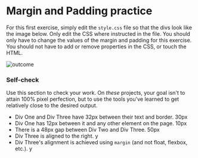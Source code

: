 # Margin and Padding practice

For this first exercise, simply edit the `style.css` file so that the divs look like the image below. Only edit the CSS where instructed in the file.  You should only have to change the values of the margin and padding for this exercise. You should not have to add or remove properties in the CSS, or touch the HTML.

![outcome](./desired-outcome.png)

### Self-check 
Use this section to check your work. On _these_ projects, your goal isn't to attain 100% pixel perfection, but to use the tools you've learned to get relatively close to the desired output.

- Div One and Div Three have 32px between their text and border. 30px
- Div One has 12px between it and any other element on the page. 10px
- There is a 48px gap between Div Two and Div Three. 50px
- Div Three is aligned to the right. y
- Div Three's alignment is achieved using `margin` (and not float, flexbox, etc.). y